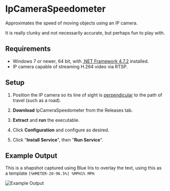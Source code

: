 # IpCameraSpeedometer
Approximates the speed of moving objects using an IP camera.  

It is really clunky and not necessarily accurate, but perhaps fun to play with.

## Requirements
* Windows 7 or newer, 64 bit, with [.NET Framework 4.7.2](https://dotnet.microsoft.com/download/dotnet-framework/net472) installed.
* IP camera capable of streaming H.264 video via RTSP.

## Setup
1) Position the IP camera so its line of sight is [perpendicular](https://www.google.com/search?q=perpendicular) to the path of travel (such as a road).

2) **Download** IpCameraSpeedometer from the Releases tab.

3) **Extract** and **run** the executable.

4) Click **Configuration** and configure as desired.

5) Click "**Install Service**", then "**Run Service**".

## Example Output

This is a shapshot captured using Blue Iris to overlay the text, using this as a template `[%HMETER-20-96.5%] %MPH1% MPH`

![Example Output](https://i.imgur.com/e0bFhp4.jpg)
